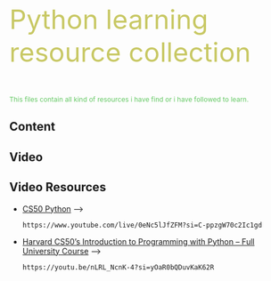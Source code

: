 
<style>
.custom-style {
    color: red;
    text-align: center;
    font-size: 30px;
}
.custom-heading1 {
    color: rgba(200, 200, 100);
    font-size: 48px;
}
.custom-subheading1{
    color: rgba(100, 200, 100);
    font-size: 12px;
}
</style>

<script>


</script>




<p class="custom-heading1">Python learning resource collection</p>

<p class="custom-subheading1">This files contain all kind of resources i have find or i have followed to learn.</p>

## **Content**

## **Video**

## Video Resources

- [CS50 Python](https://www.youtube.com/live/0eNc5lJfZFM?si=C-ppzgW70c2Ic1gd)
  -->
  ```
  https://www.youtube.com/live/0eNc5lJfZFM?si=C-ppzgW70c2Ic1gd
  ```
- [Harvard CS50’s Introduction to Programming with Python – Full University Course](https://youtu.be/nLRL_NcnK-4?si=yOaR0bQDuvKaK62R)
  -->
  ```
  https://youtu.be/nLRL_NcnK-4?si=yOaR0bQDuvKaK62R
  ```

<!-- <p class="custom-style">This text is styled with custom CSS.</p> -->

<!-- ![Video Name](https://www.youtube.com/watch?v=VIDEO_ID) -->